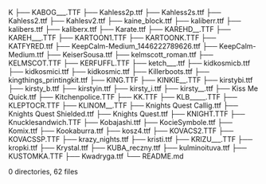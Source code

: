 K
├── KABOG___.TTF
├── Kahless2p.ttf
├── Kahless2s.ttf
├── Kahless2.ttf
├── Kahlesv2.ttf
├── kaine_block.ttf
├── kaliberr.ttf
├── kalibers.ttf
├── kaliberx.ttf
├── Karate.ttf
├── KAREHD__.TTF
├── KAREH___.TTF
├── KARTOON1.TTF
├── KARTOONK.TTF
├── KATFYRED.ttf
├── KeepCalm-Medium_1446222789626.ttf
├── KeepCalm-Medium.ttf
├── KeiserSousa.ttf
├── kelmscott_roman.ttf
├── KELMSCOT.TTF
├── KERFUFFL.TTF
├── ketch___.ttf
├── kidkosmicb.ttf
├── kidkosmici.ttf
├── kidkosmic.ttf
├── Killerboots.ttf
├── kingthings_printingkit.ttf
├── KING.TTF
├── KINKIE__.TTF
├── kirstybi.ttf
├── kirsty_b.ttf
├── kirstyin.ttf
├── kirsty_i.ttf
├── kirsty__.ttf
├── Kiss Me Quick.ttf
├── Kitchenpolice.TTF
├── KK.TTF
├── KLB_____.TTF
├── KLEPTOCR.TTF
├── KLINOM__.TTF
├── Knights Quest Callig.ttf
├── Knights Quest Shielded.ttf
├── Knights Quest.ttf
├── KNIGHT.TTF
├── Knucklesandwich.TTF
├── Kobajashi.ttf
├── KocieSymbole.ttf
├── Komix.ttf
├── Kookaburra.ttf
├── kosz4.ttf
├── KOVACS2.TTF
├── KOVACSSP.TTF
├── krazy_nights.ttf
├── kristi.ttf
├── KRIZU___.TTF
├── kropki.ttf
├── Krystal.ttf
├── KUBA_reczny.ttf
├── kulminoituva.ttf
├── KUSTOMKA.TTF
├── Kwadryga.ttf
└── README.md

0 directories, 62 files
